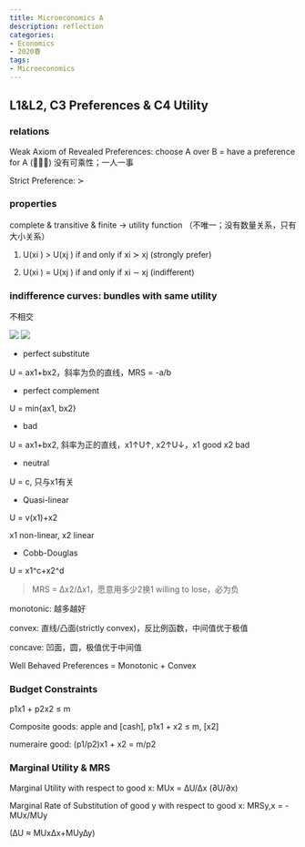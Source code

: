 ```yaml
---
title: Microeconomics A
description: reflection
categories: 
- Economics
- 2020春
tags:
- Microeconomics
---
```


## L1&L2, C3 Preferences & C4 Utility

### relations

Weak Axiom of Revealed Preferences: choose A over B = have a preference for A (􏰀􏰀≿)
		没有可乘性；一人一事
		
Strict Preference: ≻    

### properties
complete & transitive & finite -> utility function （不唯一；没有数量关系，只有大小关系）

1. U(xi ) > U(xj ) if and only if xi ≻ xj (strongly prefer)

2. U(xi ) = U(xj ) if and only if xi ∼ xj (indifferent)    

### indifference curves: bundles with same utility

不相交

![](https://wx3.sinaimg.cn/mw1024/9296b5a5gy1gfltgjd45gj20u012rjzh.jpg)
![](https://wx3.sinaimg.in/mw690/9296b5a5gy1gfltgjuchwj20u012r46y.jpg)

* perfect substitute

U = ax1+bx2，斜率为负的直线，MRS = -a/b

* perfect complement

U = min{ax1, bx2}

* bad

U = ax1+bx2, 斜率为正的直线，x1↑U↑, x2↑U↓，x1 good x2 bad

* neutral

U = c, 只与x1有关

* Quasi-linear

U = v(x1)+x2

x1 non-linear, x2 linear

* Cobb-Douglas

U = x1^c+x2^d

> MRS = ∆x2/∆x1，愿意用多少2换1
> willing to lose，必为负

monotonic: 越多越好

convex: 直线/凸面(strictly convex)，反比例函数，中间值优于极值

concave: 凹面，圆，极值优于中间值

Well Behaved Preferences = Monotonic + Convex    

### Budget Constraints

p1x1 + p2x2 ≤ m

Composite goods: apple and [cash], p1x1 + x2 ≤ m, [x2]

numeraire good: (p1/p2)x1 + x2 = m/p2

### Marginal Utility & MRS

Marginal Utility with respect to good x: MUx = ∆U/∆x (∂U/∂x)

Marginal Rate of Substitution of good y with respect to good x: MRSy,x = - MUx/MUy

(∆U ≈ MUx∆x+MUy∆y)
